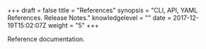 +++
draft = false
title = "References"
synopsis = "CLI, API, YAML References. Release Notes."
knowledgelevel = ""
date = 2017-12-19T15:02:07Z
weight = "5"
+++

Reference documentation.

